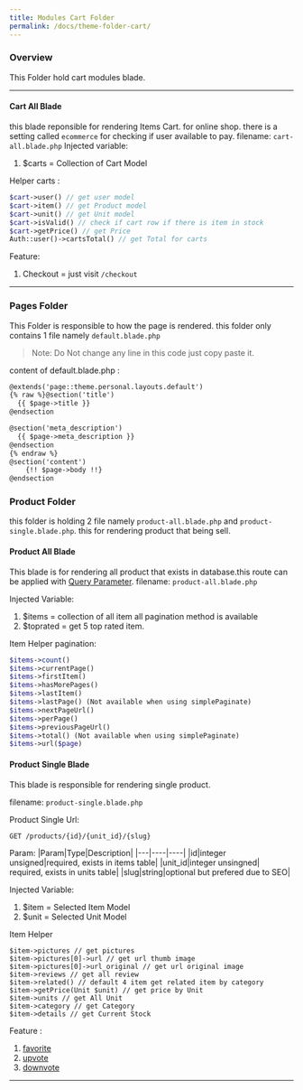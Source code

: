 ```yaml
---
title: Modules Cart Folder
permalink: /docs/theme-folder-cart/
---
```


### Overview

This Folder hold cart modules blade.

---
#### Cart All Blade <a name="cartall"></a>

this blade reponsible for rendering Items Cart. for online shop.
there is a setting called `ecommerce` for checking if user available to pay.
filename: `cart-all.blade.php`
Injected variable:
1. $carts = Collection of Cart Model

Helper carts :
```php
$cart->user() // get user model
$cart->item() // get Product model
$cart->unit() // get Unit model
$cart->isValid() // check if cart row if there is item in stock
$cart->getPrice() // get Price
Auth::user()->cartsTotal() // get Total for carts
```

Feature:
1. Checkout = just visit `/checkout`

---

### Pages Folder <a name="pages"></a>

This Folder is responsible to how the page is rendered.
this folder only contains 1 file namely `default.blade.php`
> Note: Do Not change any line in this code just copy paste it.

content of default.blade.php :
```html
@extends('page::theme.personal.layouts.default')
{% raw %}@section('title')
  {{ $page->title }}
@endsection

@section('meta_description')
  {{ $page->meta_description }}
@endsection
{% endraw %}
@section('content')
    {!! $page->body !!}
@endsection

```

### Product Folder <a name="product"></a>

this folder is holding 2 file namely `product-all.blade.php` and `product-single.blade.php`. this for rendering product that being sell.

#### Product All Blade <a name="productall"></a>

This blade is for rendering all product that exists in database.this route can be applied with [Query Parameter](http://docs.apiato.io/features/query-parameters/). 
filename: `product-all.blade.php`

Injected Variable:
1. $items = collection of all item all pagination method is available
2. $toprated = get 5 top rated item.

Item Helper pagination:
```php
$items->count()
$items->currentPage()
$items->firstItem()
$items->hasMorePages()
$items->lastItem()
$items->lastPage() (Not available when using simplePaginate)
$items->nextPageUrl()
$items->perPage()
$items->previousPageUrl()
$items->total() (Not available when using simplePaginate)
$items->url($page)
```
#### Product Single Blade <a name="productsingle"></a>

This blade is responsible for rendering single product.

filename: `product-single.blade.php`

Product Single Url:
```
GET /products/{id}/{unit_id}/{slug}
```
Param: 
|Param|Type|Description|
|---|----|----|
|id|integer unsigned|required, exists in items table|
|unit_id|integer unsingned| required, exists in units table|
|slug|string|optional but prefered due to SEO|

Injected Variable:
1. $item = Selected Item Model
2. $unit = Selected Unit Model

Item Helper
```
$item->pictures // get pictures
$item->pictures[0]->url // get url thumb image
$item->pictures[0]->url_original // get url original image
$item->reviews // get all review
$item->related() // default 4 item get related item by category
$item->getPrice(Unit $unit) // get price by Unit
$item->units // get All Unit
$item->category // get Category
$item->details // get Current Stock
```
Feature :
1. [favorite](#behavior)
2. [upvote](#behavior)
3. [downvote](#behavior)

---
